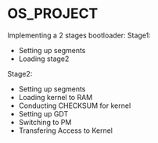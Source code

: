 # OS_PROJECT
Implementing a 2 stages bootloader:
Stage1:
* Setting up segments
* Loading stage2

Stage2:
* Setting up segments
* Loading kernel to RAM
* Conducting CHECKSUM for kernel
* Setting up GDT
* Switching to PM
* Transfering Access to Kernel